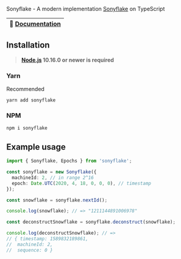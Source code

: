 Sonyflake - A modern implementation [Sonyflake](https://github.com/sony/sonyflake) on TypeScript

| 📖 [Documentation](docs/) |
| ------------------------- |


## Installation

> **[Node.js](https://nodejs.org/) 10.16.0 or newer is required**

### Yarn

Recommended

```
yarn add sonyflake
```

### NPM

```
npm i sonyflake
```

## Example usage

```ts
import { Sonyflake, Epochs } from 'sonyflake';

const sonyflake = new Sonyflake({
  machineId: 2, // in range 2^16
  epoch: Date.UTC(2020, 4, 18, 0, 0, 0), // timestamp
});

const snowflake = sonyflake.nextId();

console.log(snowflake); // => "1211144891006978"

const deconstructSnowflake = sonyflake.deconstruct(snowflake);

console.log(deconstructSnowflake); // =>
// { timestamp: 1589832189861,
// 	machineId: 2,
// 	sequence: 0 }
```
